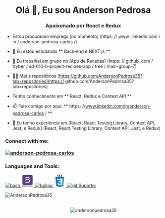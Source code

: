 <h1 align = "center"> Olá 👋, Eu sou Anderson Pedrosa </h1>
<h3 align = "center"> Apaixonado por React e Redux </h3>

- Estou procurando emprego [no momento] (https: // www .linkedin.com / in / anderson-pedrosa-carlos /)

- 🌱 Eu estou estudando ** Back-end e NEXT.js **

- 🤝 Eu trabalhei em grupo no [App de Receitas] (https: // github. com / tryber / sd-010-b-project-recipes-app / tree / main-group-7)

- 👨‍💻 Meus repositórios [https://github.com/AndersonPedrosa35?tab=repositories](https:// github.com/AndersonPedrosa35?tab=repositories)

- Tenho conhecimento em ** React, Redux e Context API **

- 📫 Fale comigo por aqui: ** https: //www.linkedin.com/in/anderson-pedrosa-carlos / **

- 📄 Eu tenho experiência em [React, React Testing Library, Context API, Jest, e Redux] (React, React Testing Library, Context API, Jest, e Redux)

<h3 align = "left"> Connect with me: </ h3>
<p align = "left">
<a href="https://linkedin.com/in/anderson-pedrosa-carlos" target="blank"> <img align = "center" src = "https: / /raw.githubusercontent.com/rahuldkjain/github-profile-readme-generator/master/src/images/icons/Social/linked-in-alt.svg "alt =" anderson-pedrosa-carlos "altura =" 30 "largura = "40" /> </a>
</p>

<h3 align="left">Languages and Tools:</h3>
<p align="left"> <a href="https://www.gnu.org/software/bash/" target="_blank"> <img src="https://www.vectorlogo.zone/logos/gnu_bash/gnu_bash-icon.svg" alt="bash" width="40" height="40"/> </a> <a href="https://getbootstrap.com" target="blank"> <img src="https://raw.githubusercontent.com/devicons/devicon/master/icons/bootstrap/bootstrap-plain-wordmark.svg" alt="bootstrap" width="40" height="40"/> </a> <a href="https://bulma.io/" target="_blank"> <img src="https://raw.githubusercontent.com/gilbarbara/logos/804dc257b59e144eaca5bc6ffd16949752c6f789/logos/bulma.svg" alt="bulma" width="40" height="40"/> </a> <a href="https://www.w3schools.com/css/" target="_blank"> <img src="https://raw.githubusercontent.com/devicons/devicon/master/icons/css3/css3-original-wordmark.svg" alt="css3" width="40" height="40"/> </a> <a href="https://git-scm.com/" target="_blank"> <img src="https://www.vectorlogo.zone/logos/git-scm/git-scm-icon.svg" alt="git" width="40" height="40"/> </a> <a href= 
<h3 align = "left"> Suporte: </h3>
<p> <a href="https://www.buymeacoffee.com/AndersonPedrosa35"> <img align = "left" src = "https: // cdn .buymeacoffee.com / buttons / v2 / default-yellow.png "height =" 50 "width =" 210 "alt =" AndersonPedrosa35 "/> </a> </p> <br> <br>

<p> <img align = "center" src = "https://github-readme-stats.vercel.app/api?username=andersonpedrosa35&show_icons=true&locale=en" alt = "andersonpedrosa35" /> </p>
